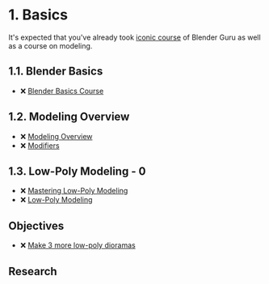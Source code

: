 # 1. Basics

It's expected that you've already took [iconic course](https://www.youtube.com/playlist?list=PLjEaoINr3zgEPv5y--4MKpciLaoQYZB1Z) of Blender Guru as well as a course on modeling.

## 1.1. Blender Basics

- ❌ [Blender Basics Course](https://www.youtube.com/playlist?list=PL3GeP3YLZn5ixsnIOIx9tB4v6s-rsw48X)

## 1.2. Modeling Overview

- ❌ [Modeling Overview](https://www.youtube.com/playlist?list=PLeb33PCuqDdeWXgnWlLCkITUWZiP4Z0em)
- ❌ [Modifiers](https://www.youtube.com/playlist?list=PL0LADxPpmXN6jgR3wLzPia4_64Hz4gE3H)

## 1.3. Low-Poly Modeling - 0

- ❌ [Mastering Low-Poly Modeling](https://www.youtube.com/playlist?list=PLeb33PCuqDdfB7N8pokJrAc_7xAzdVOzl)
- ❌ [Low-Poly Modeling](https://www.youtube.com/playlist?list=PLn3ukorJv4vsPy9J9x4--pat6jaPqNm11)

## Objectives
- ❌ [Make 3 more low-poly dioramas](/curriculum/1_basics/Create_lowpoly_diorams.md)

<!-- - 2.1. ❌ 6 different color schemas -->

## Research

<!-- - ❌ Tool for color schema analyzes -->
